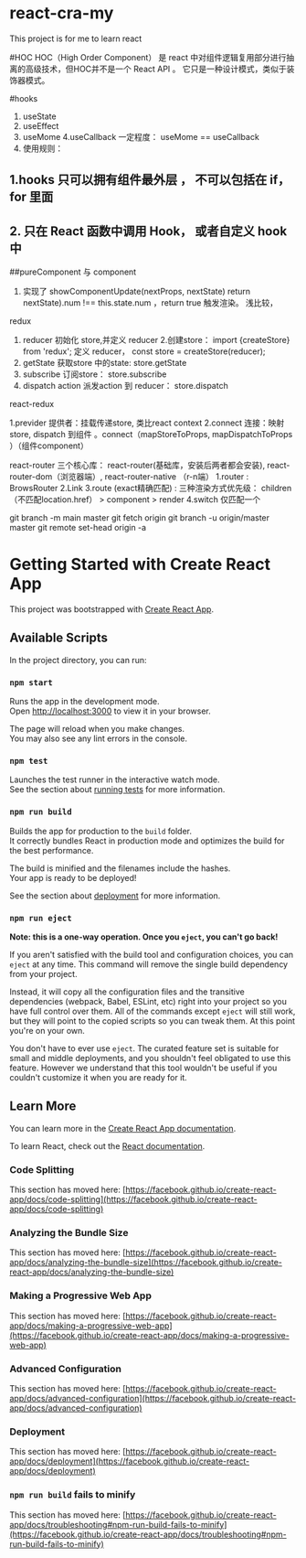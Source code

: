 # react-cra-my
This project is for me to learn react


#HOC
HOC（High Order Component） 是 react 中对组件逻辑复用部分进行抽离的高级技术，但HOC并不是一个 React API 。 它只是一种设计模式，类似于装饰器模式。

#hooks
1. useState
2. useEffect  
3. useMome
4.useCallback       一定程度：   useMome == useCallback
5. 使用规则： 
## 1.hooks 只可以拥有组件最外层 ， 不可以包括在 if，for 里面 
## 2. 只在 React 函数中调用 Hook， 或者自定义 hook 中


##pureComponent  与 component  
1. 实现了 showComponentUpdate(nextProps, nextState) return nextState).num !== this.state.num   ，return true 触发渲染。 浅比较，


redux
<!-- 1. 创建store：  import {createStore} from 'redux';  定义 reducer， const store = createStore(reducer); 
2. reducer    初始化 store,并定义 reducer
3. getState   获取store 中的state
4. subscribe  订阅store
5. dispatch   action   派发action 到 reducer -->

1. reducer    初始化 store,并定义 reducer
2.创建store：  import {createStore} from 'redux';  定义 reducer， const store = createStore(reducer); 
3. getState   获取store 中的state: store.getState
4. subscribe  订阅store：  store.subscribe
5. dispatch   action   派发action 到 reducer： store.dispatch

react-redux

1.previder   提供者：挂载传递store, 类比react context
2.connect   连接：映射  store, dispatch 到组件   。connect（mapStoreToProps,  mapDispatchToProps ）（组件component）

react-router
三个核心库： react-router(基础库，安装后两者都会安装), react-router-dom（浏览器端）, react-router-native （r-n端）
1.router : BrowsRouter
2.Link
3.route  (exact精确匹配) : 三种渲染方式优先级： children （不匹配location.href）  > component > render
4.switch  仅匹配一个







git branch -m main master
git fetch origin
git branch -u origin/master master
git remote set-head origin -a











































# Getting Started with Create React App

This project was bootstrapped with [Create React App](https://github.com/facebook/create-react-app).

## Available Scripts

In the project directory, you can run:

### `npm start`

Runs the app in the development mode.\
Open [http://localhost:3000](http://localhost:3000) to view it in your browser.

The page will reload when you make changes.\
You may also see any lint errors in the console.

### `npm test`

Launches the test runner in the interactive watch mode.\
See the section about [running tests](https://facebook.github.io/create-react-app/docs/running-tests) for more information.

### `npm run build`

Builds the app for production to the `build` folder.\
It correctly bundles React in production mode and optimizes the build for the best performance.

The build is minified and the filenames include the hashes.\
Your app is ready to be deployed!

See the section about [deployment](https://facebook.github.io/create-react-app/docs/deployment) for more information.

### `npm run eject`

**Note: this is a one-way operation. Once you `eject`, you can't go back!**

If you aren't satisfied with the build tool and configuration choices, you can `eject` at any time. This command will remove the single build dependency from your project.

Instead, it will copy all the configuration files and the transitive dependencies (webpack, Babel, ESLint, etc) right into your project so you have full control over them. All of the commands except `eject` will still work, but they will point to the copied scripts so you can tweak them. At this point you're on your own.

You don't have to ever use `eject`. The curated feature set is suitable for small and middle deployments, and you shouldn't feel obligated to use this feature. However we understand that this tool wouldn't be useful if you couldn't customize it when you are ready for it.

## Learn More

You can learn more in the [Create React App documentation](https://facebook.github.io/create-react-app/docs/getting-started).

To learn React, check out the [React documentation](https://reactjs.org/).

### Code Splitting

This section has moved here: [https://facebook.github.io/create-react-app/docs/code-splitting](https://facebook.github.io/create-react-app/docs/code-splitting)

### Analyzing the Bundle Size

This section has moved here: [https://facebook.github.io/create-react-app/docs/analyzing-the-bundle-size](https://facebook.github.io/create-react-app/docs/analyzing-the-bundle-size)

### Making a Progressive Web App

This section has moved here: [https://facebook.github.io/create-react-app/docs/making-a-progressive-web-app](https://facebook.github.io/create-react-app/docs/making-a-progressive-web-app)

### Advanced Configuration

This section has moved here: [https://facebook.github.io/create-react-app/docs/advanced-configuration](https://facebook.github.io/create-react-app/docs/advanced-configuration)

### Deployment

This section has moved here: [https://facebook.github.io/create-react-app/docs/deployment](https://facebook.github.io/create-react-app/docs/deployment)

### `npm run build` fails to minify

This section has moved here: [https://facebook.github.io/create-react-app/docs/troubleshooting#npm-run-build-fails-to-minify](https://facebook.github.io/create-react-app/docs/troubleshooting#npm-run-build-fails-to-minify)
